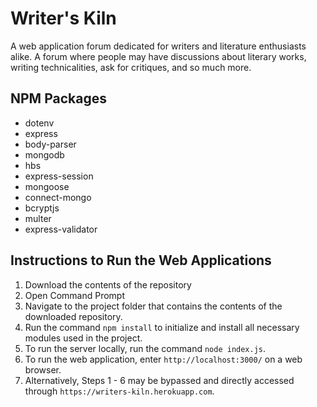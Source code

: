 # Writer's Kiln

A web application forum dedicated for writers and literature enthusiasts alike. A forum where people may have discussions about literary works, writing technicalities, ask for critiques, and so much more.

## NPM Packages
- dotenv
- express
- body-parser
- mongodb
- hbs
- express-session
- mongoose
- connect-mongo
- bcryptjs
- multer
- express-validator

## Instructions to Run the Web Applications
1. Download the contents of the repository
2. Open Command Prompt
3. Navigate to the project folder that contains the contents of the downloaded repository.
4. Run the command `npm install` to initialize and install all necessary modules used in the project.
5. To run the server locally, run the command `node index.js`.
6. To run the web application, enter `http://localhost:3000/` on a web browser.
7. Alternatively, Steps 1 - 6 may be bypassed and directly accessed through `https://writers-kiln.herokuapp.com`.
